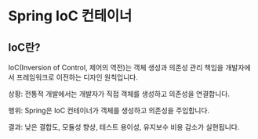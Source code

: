 # Spring IoC 컨테이너 


## IoC란?
   IoC(Inversion of Control, 제어의 역전)는 객체 생성과 의존성 관리 책임을 개발자에서 프레임워크로 이전하는 디자인 원칙입니다.

상황: 전통적 개발에서는 개발자가 직접 객체를 생성하고 의존성을 연결합니다.

행위: Spring은 IoC 컨테이너가 객체를 생성하고 의존성을 주입합니다.

결과: 낮은 결합도, 모듈성 향상, 테스트 용이성, 유지보수 비용 감소가 실현됩니다.